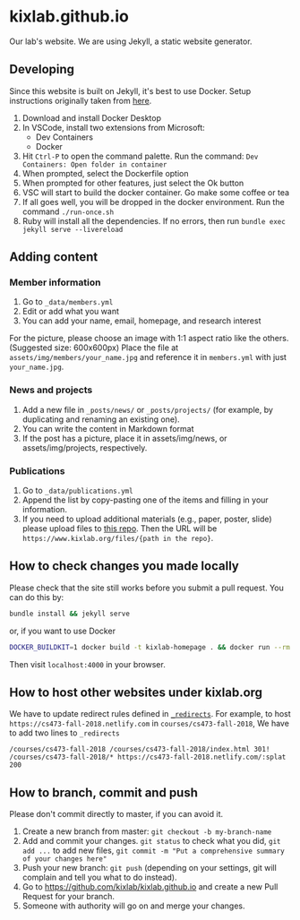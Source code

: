 # kixlab.github.io

Our lab's website. We are using Jekyll, a static website generator.

## Developing
Since this website is built on Jekyll, it's best to use Docker. 
Setup instructions originally taken from [here](https://www.youtube.com/watch?v=zijOXpZzdvs).
1. Download and install Docker Desktop
2. In VSCode, install two extensions from Microsoft:
   - Dev Containers
   - Docker
3. Hit `Ctrl-P` to open the command palette. Run the command: `Dev Containers: Open folder in container`
4. When prompted, select the Dockerfile option
5. When prompted for other features, just select the Ok button
6. VSC will start to build the docker container. Go make some coffee or tea
7. If all goes well, you will be dropped in the docker environment. Run the command `./run-once.sh`
8. Ruby will install all the dependencies. If no errors, then run `bundle exec jekyll serve --livereload`

## Adding content

### Member information

1. Go to `_data/members.yml`
2. Edit or add what you want
3. You can add your name, email, homepage, and research interest

For the picture, please choose an image with 1:1 aspect ratio like the others. (Suggested size: 600x600px)
Place the file at `assets/img/members/your_name.jpg` and reference it in `members.yml` with just `your_name.jpg`.

### News and projects

1. Add a new file in `_posts/news/` or `_posts/projects/` (for example, by duplicating and renaming an existing one).
2. You can write the content in Markdown format
3. If the post has a picture, place it in assets/img/news, or assets/img/projects, respectively.

### Publications

1. Go to `_data/publications.yml`
2. Append the list by copy-pasting one of the items and filling in your information.
3. If you need to upload additional materials (e.g., paper, poster, slide) please upload files to [this repo](https://github.com/kixlab/website-files). Then the URL will be `https://www.kixlab.org/files/{path in the repo}`.

## How to check changes you made locally

Please check that the site still works before you submit a pull request. You can do this by:

```sh
bundle install && jekyll serve
```
or, if you want to use Docker
```sh
DOCKER_BUILDKIT=1 docker build -t kixlab-homepage . && docker run --rm -p 4000:4000 -v "$(pwd):/src" -it kixlab-homepage
```

Then visit `localhost:4000` in your browser.

## How to host other websites under kixlab.org
We have to update redirect rules defined in [`_redirects`](https://github.com/kixlab/kixlab.github.io/blob/master/_redirects).
For example, to host `https://cs473-fall-2018.netlify.com` in `courses/cs473-fall-2018`,
We have to add two lines to `_redirects`
```
/courses/cs473-fall-2018 /courses/cs473-fall-2018/index.html 301!
/courses/cs473-fall-2018/* https://cs473-fall-2018.netlify.com/:splat 200
```

## How to branch, commit and push

Please don't commit directly to master, if you can avoid it.

1. Create a new branch from master: `git checkout -b my-branch-name`
2. Add and commit your changes. `git status` to check what you did, `git add ...` to add new files, `git commit -m "Put a comprehensive summary of your changes here"`
3. Push your new branch: `git push` (depending on your settings, git will complain and tell you what to do instead).
4. Go to https://github.com/kixlab/kixlab.github.io and create a new Pull Request for your branch.
5. Someone with authority will go on and merge your changes.
